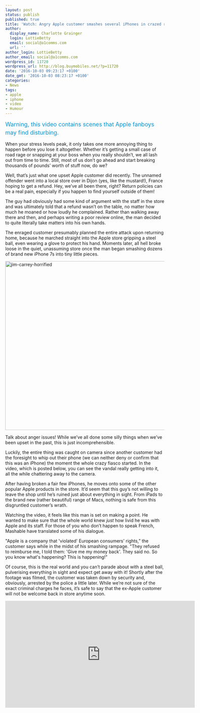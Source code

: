```yaml
---
layout: post
status: publish
published: true
title: 'Watch: Angry Apple customer smashes several iPhones in crazed rampage!'
author:
  display_name: Charlotte Grainger
  login: LottieBetty
  email: social@a1comms.com
  url: ''
author_login: LottieBetty
author_email: social@a1comms.com
wordpress_id: 11720
wordpress_url: http://blog.buymobiles.net/?p=11720
date: '2016-10-03 09:23:17 +0100'
date_gmt: '2016-10-03 08:23:17 +0100'
categories:
- News
tags:
- apple
- iphone
- video
- Humour
---
```

<p><span class="postStandFirst" style="color: #0896d5; line-height: 26px; font-size: 18px;">Warning, this video contains scenes that Apple fanboys may find disturbing.<br />
</span></p>
<p>When your stress levels peak, it only takes one more annoying thing to happen before you lose it altogether. Whether it&rsquo;s getting a small case of road rage or snapping at your boss when you really shouldn&rsquo;t, we all lash out from time to time. Still, most of us don&rsquo;t go ahead and start breaking thousands of pounds&rsquo; worth of stuff now, do we?</p>
<p>Well, that&rsquo;s just what one upset Apple customer did recently. The unnamed offender went into a local store over in Dijon (yes, like the mustard!), France hoping to get a refund. Hey, we&rsquo;ve all been there, right? Return policies can be a real pain, especially if you happen to find yourself outside of them!</p>
<p>The guy had obviously had some kind of argument with the staff in the store and was ultimately told that a refund wasn&rsquo;t on the table, no matter how much he moaned or how loudly he complained. Rather than walking away there and then, and perhaps writing a poor review online, the man decided to quite literally take matters into his own hands.</p>
<p>The enraged customer presumably planned the entire attack upon returning home, because he marched straight into the Apple store gripping a steel ball, even wearing a glove to protect his hand. Moments later, all hell broke loose in the quiet, unassuming store once the man began smashing dozens of brand new iPhone 7s into tiny little pieces.</p>
<p><img class="aligncenter wp-image-11722" src="https://a1comms-blog-buymobiles.storage.googleapis.com/2016/10/Jim-Carrey-horrified.gif" alt="jim-carrey-horrified" width="600" height="534" /></p>
<p>Talk about anger issues! While we&rsquo;ve all done some silly things when we&rsquo;ve been upset in the past, this is just incomprehensible.</p>
<p>Luckily, the entire thing was caught on camera since another customer had the foresight to whip out their phone (we can neither deny or confirm that this was an iPhone) the moment the whole crazy fiasco started. In the video, which is posted below, you can see the vandal really getting into it, all the while chattering away to the camera.</p>
<p>After having broken a fair few iPhones, he moves onto some of the other popular Apple products in the store. It&rsquo;d seem that this guy&rsquo;s not willing to leave the shop until he&rsquo;s ruined just about everything in sight. From iPads to the brand new (rather beautiful) range of Macs, nothing is safe from this disgruntled customer&rsquo;s wrath.</p>
<p>Watching the video, it feels like this man&nbsp;is&nbsp;set on making a point. He wanted to make sure that the whole world knew <em>just </em>how livid he was with Apple and its&nbsp;staff. For those of you who don&rsquo;t happen to speak French, Mashable have translated some of his dialogue.</p>
<p>"Apple is a company that 'violated' European consumers' rights,&rdquo; the customer says while in the midst of his smashing rampage. "They refused to reimburse me, I told them: 'Give me my money back'. They said no. So you know what's happening? This is happening!"</p>
<p>Of course, this is the real world and you can&rsquo;t parade about with a steel ball, pulverising everything in sight and expect get away with it! Shortly after the footage was filmed, the customer was taken down by security and, obviously, arrested by the police a little later. While we&rsquo;re not sure of the exact criminal charges he faces, it&rsquo;s safe to say that the ex-Apple customer will not be welcome back in store anytime soon.</p>
<p><iframe src="https://www.youtube.com/embed/rESoYzEJtMw" width="600" height="338" frameborder="0" allowfullscreen="allowfullscreen"></iframe></p>

